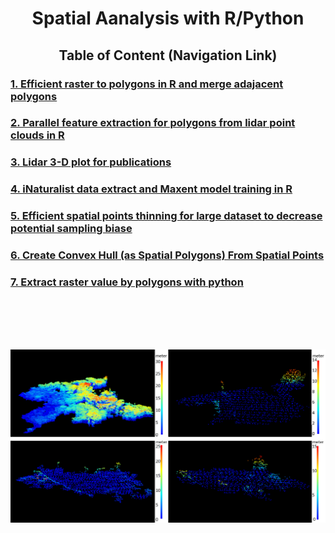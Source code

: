 <div align="center"> <h1> Spatial Aanalysis with R/Python </h1> </div>

<div align="center"><h2> Table of Content (Navigation Link) </h2></div>

<h3><a href="/code/Efficient_raster_To_poly_and_Merge_Adajacent_Polys%20in%20R.Rmd"> 1. Efficient raster to polygons in R and merge adajacent polygons </a></h3>
<h3><a href="/code/LiDar%20Features%20Extraction%20for%20Spatial%20Polygons%20in%20R.Rmd"> 2. Parallel feature extraction for polygons from lidar point clouds in R  </a></h3>
<h3><a href="/code/Lidar%203-D%20Plot.R"> 3. Lidar 3-D plot for publications  </a></h3>
<h3><a href="/code/Maxent-R-Parallel-iNaturalist-Data.Rmd"> 4. iNaturalist data extract and Maxent model training in R  </a></h3>
<h3><a href="https://github.com/ncsu-landscape-dynamics/eRADS/blob/master/Invasion%20Risk%20Modelling/Efficient%20spatial%20points%20thinning%20for%20large%20dataset.R">5. Efficient spatial points thinning for large dataset to decrease potential sampling biase</h3>
<h3><a href="/code/Create_Convex_Hull_From_Points.R">6. Create Convex Hull (as Spatial Polygons) From Spatial Points </h3>
<h3> <a href="/code/Extract%20raster%20value%20by%20polygons%20with%20python.ipynb"> 7. Extract raster value by polygons with python </h3>
<br/>

<br/>
<br/>
<br/>

![Lidar Plot](/code/lidarPlot.PNG)
